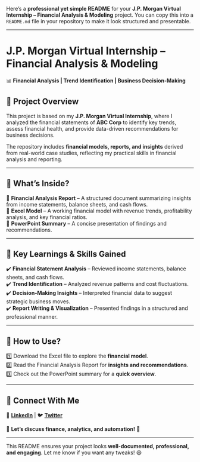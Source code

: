 Here’s a **professional yet simple README** for your **J.P. Morgan Virtual Internship – Financial Analysis & Modeling** project. You can copy this into a `README.md` file in your repository to make it look structured and presentable.  

---

# **J.P. Morgan Virtual Internship – Financial Analysis & Modeling**  

📊 **Financial Analysis | Trend Identification | Business Decision-Making**  

## **📌 Project Overview**  
This project is based on my **J.P. Morgan Virtual Internship**, where I analyzed the financial statements of **ABC Corp** to identify key trends, assess financial health, and provide data-driven recommendations for business decisions.  

The repository includes **financial models, reports, and insights** derived from real-world case studies, reflecting my practical skills in financial analysis and reporting.  

---

## **📂 What’s Inside?**  
📁 **Financial Analysis Report** – A structured document summarizing insights from income statements, balance sheets, and cash flows.  
📁 **Excel Model** – A working financial model with revenue trends, profitability analysis, and key financial ratios.  
📁 **PowerPoint Summary** – A concise presentation of findings and recommendations.  

---

## **🚀 Key Learnings & Skills Gained**  
✔️ **Financial Statement Analysis** – Reviewed income statements, balance sheets, and cash flows.  
✔️ **Trend Identification** – Analyzed revenue patterns and cost fluctuations.  
✔️ **Decision-Making Insights** – Interpreted financial data to suggest strategic business moves.  
✔️ **Report Writing & Visualization** – Presented findings in a structured and professional manner.  

---

## **🔗 How to Use?**  
1️⃣ Download the Excel file to explore the **financial model**.  
2️⃣ Read the Financial Analysis Report for **insights and recommendations**.  
3️⃣ Check out the PowerPoint summary for a **quick overview**.  

---

## **📢 Connect With Me**  
💼 **[LinkedIn](https://www.linkedin.com/in/sumit-pandey/)** | 🐦 **[Twitter](https://twitter.com/sumitpandey/)**  

📩 **Let’s discuss finance, analytics, and automation!** 🚀  

---

This README ensures your project looks **well-documented, professional, and engaging**. Let me know if you want any tweaks! 😃
